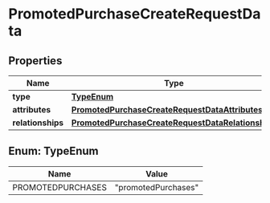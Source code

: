 

# PromotedPurchaseCreateRequestData


## Properties

| Name | Type | Description | Notes |
|------------ | ------------- | ------------- | -------------|
|**type** | [**TypeEnum**](#TypeEnum) |  |  |
|**attributes** | [**PromotedPurchaseCreateRequestDataAttributes**](PromotedPurchaseCreateRequestDataAttributes.md) |  |  |
|**relationships** | [**PromotedPurchaseCreateRequestDataRelationships**](PromotedPurchaseCreateRequestDataRelationships.md) |  |  |



## Enum: TypeEnum

| Name | Value |
|---- | -----|
| PROMOTEDPURCHASES | &quot;promotedPurchases&quot; |




